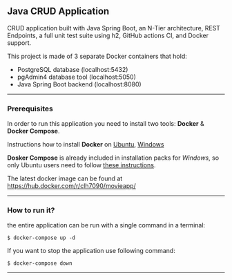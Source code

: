## Java CRUD Application
CRUD application built with Java Spring Boot, an N-Tier architecture, REST Endpoints, a full unit test suite using h2, GitHub actions CI, and Docker support.

This project is made of 3 separate Docker containers that hold:

- PostgreSQL database (localhost:5432)
- pgAdmin4 database tool (localhost:5050)
- Java Spring Boot backend (localhost:8080)
---

### Prerequisites

In order to run this application you need to install two tools: **Docker** & **Docker Compose**.

Instructions how to install **Docker** on [Ubuntu](https://docs.docker.com/install/linux/docker-ce/ubuntu/), [Windows](https://docs.docker.com/docker-for-windows/install/)

**Dosker Compose** is already included in installation packs for *Windows*, so only Ubuntu users need to follow [these instructions](https://docs.docker.com/compose/install/).

The latest docker image can be found at https://hub.docker.com/r/clh7090/movieapp/

---


### How to run it?

the entire application can be run with a single command in a terminal:

```
$ docker-compose up -d
```

If you want to stop the application use following command:

```
$ docker-compose down
```
---
